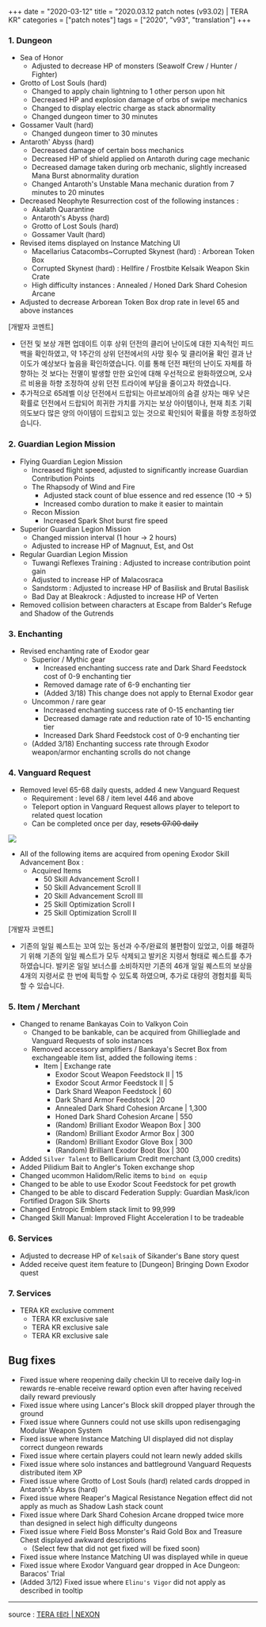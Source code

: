 +++
date = "2020-03-12"
title = "2020.03.12 patch notes (v93.02) | TERA KR"
categories = ["patch notes"]
tags = ["2020", "v93", "translation"]
+++

### 1. Dungeon
- Sea of Honor
  - Adjusted to decrease HP of monsters (Seawolf Crew / Hunter / Fighter)
- Grotto of Lost Souls (hard)
  - Changed to apply chain lightning to 1 other person upon hit
  - Decreased HP and explosion damage of orbs of swipe mechanics
  - Changed to display electric charge as stack abnormality
  - Changed dungeon timer to 30 minutes
- Gossamer Vault (hard)
  - Changed dungeon timer to 30 minutes
- Antaroth' Abyss (hard)
  - Decreased damage of certain boss mechanics
  - Decreased HP of shield applied on Antaroth during cage mechanic
  - Decreased damage taken during orb mechanic, slightly increased Mana Burst abnormality duration
  - Changed Antaroth's Unstable Mana mechanic duration from 7 minutes to 20 minutes
- Decreased Neophyte Resurrection cost of the following instances :
  - Akalath Quarantine
  - Antaroth's Abyss (hard)
  - Grotto of Lost Souls (hard)
  - Gossamer Vault (hard)
- Revised items displayed on Instance Matching UI
  - Macellarius Catacombs~Corrupted Skynest (hard) : Arborean Token Box
  - Corrupted Skynest (hard) : Hellfire / Frostbite Kelsaik Weapon Skin Crate
  - High difficulty instances : Annealed / Honed Dark Shard Cohesion Arcane
- Adjusted to decrease Arborean Token Box drop rate in level 65 and above instances

[개발자 코멘트]
- 던전 및 보상 개편 업데이트 이후 상위 던전의 클리어 난이도에 대한 지속적인 피드백을 확인하였고, 약 1주간의 상위 던전에서의 사망 횟수 및 클리어율 확인 결과 난이도가 예상보다 높음을 확인하였습니다. 이를 통해 던전 패턴의 난이도 자체를 하향하는 것 보다는 전멸이 발생할 만한 요인에 대해 우선적으로 완화하였으며, 오샤르 비용을 하향 조정하여 상위 던전 트라이에 부담을 줄이고자 하였습니다.
- 추가적으로 65레벨 이상 던전에서 드랍되는 아르보레아의 숨결 상자는 매우 낮은 확률로 던전에서 드랍되어 희귀한 가치를 가지는 보상 아이템이나, 현재 최초 기획 의도보다 많은 양의 아이템이 드랍되고 있는 것으로 확인되어 확률을 하향 조정하였습니다.
 
### 2. Guardian Legion Mission
- Flying Guardian Legion Mission
  - Increased flight speed, adjusted to significantly increase Guardian Contribution Points
  - The Rhapsody of Wind and Fire
    - Adjusted stack count of blue essence and red essence (10 -> 5)
    - Increased combo duration to make it easier to maintain
  - Recon Mission
    - Increased Spark Shot burst fire speed
- Superior Guardian Legion Mission
  - Changed mission interval (1 hour -> 2 hours)
  - Adjusted to increase HP of Magnuut, Est, and Ost
- Regular Guardian Legion Mission
  - Tuwangi Reflexes Training : Adjusted to increase contribution point gain
  - Adjusted to increase HP of Malacosraca
  - Sandstorm : Adjusted to increase HP of Basilisk and Brutal Basilisk
  - Bad Day at Bleakrock : Adjusted to increase HP of Verten
- Removed collision between characters at Escape from Balder's Refuge and Shadow of the Gutrends
 
### 3. Enchanting
- Revised enchanting rate of Exodor gear
  - Superior / Mythic gear
    - Increased enchanting success rate and Dark Shard Feedstock cost of 0-9 enchanting tier
    - Removed damage rate of 6-9 enchanting tier
    - (Added 3/18) This change does not apply to Eternal Exodor gear
  - Uncommon / rare gear
    - Increased enchanting success rate of 0-15 enchanting tier
    - Decreased damage rate and reduction rate of 10-15 enchanting tier
    - Increased Dark Shard Feedstock cost of 0-9 enchanting tier
  - (Added 3/18) Enchanting success rate through Exodor weapon/armor enchanting scrolls do not change
 
### 4. Vanguard Request
- Removed level 65-68 daily quests, added 4 new Vanguard Request
  - Requirement : level 68 / item level 446 and above
  - Teleport option in Vanguard Request allows player to teleport to related quest location
  - Can be completed once per day, ~~resets 07:00 daily~~

![](/images/patch/v93-02_1.png)

  - All of the following items are acquired from opening Exodor Skill Advancement Box :
    - Acquired Items
      - 50 Skill Advancement ScroIl I
      - 50 Skill Advancement ScroIl II
      - 20 Skill Advancement ScroIl III
      - 25 Skill Optimization ScroIl I
      - 25 Skill Optimization ScroIl II
 
[개발자 코멘트]
- 기존의 일일 퀘스트는 꼬여 있는 동선과 수주/완료의 불편함이 있었고, 이를 해결하기 위해 기존의 일일 퀘스트가 모두 삭제되고 발키온 지령서 형태로 퀘스트를 추가하였습니다. 발키온 일일 보너스를 소비하지만 기존의 46개 일일 퀘스트의 보상을 4개의 지령서로 한 번에 획득할 수 있도록 하였으며, 추가로 대량의 경험치를 획득할 수 있습니다.
 
### 5. Item / Merchant
- Changed to rename Bankayas Coin to Valkyon Coin
  - Changed to be bankable, can be acquired from Ghillieglade and Vanguard Requests of solo instances
  - Removed accessory amplifiers / Bankaya's Secret Box from exchangeable item list, added the following items :
    - Item | Exchange rate
      - Exodor Scout Weapon Feedstock II | 15
      - Exodor Scout Armor Feedstock II | 5
      - Dark Shard Weapon Feedstock | 60
      - Dark Shard Armor Feedstock | 20
      - Annealed Dark Shard Cohesion Arcane | 1,300
      - Honed Dark Shard Cohesion Arcane | 550
      - (Random) Brilliant Exodor Weapon Box | 300
      - (Random) Brilliant Exodor Armor Box | 300
      - (Random) Brilliant Exodor Glove Box | 300
      - (Random) Brilliant Exodor Boot Box | 300
- Added `Silver Talent` to Bellicarium Credit merchant (3,000 credits)
- Added Pilidium Bait to Angler's Token exchange shop
- Changed ucommon Halidom/Relic items to `bind on equip`
- Changed to be able to use Exodor Scout Feedstock for pet growth
- Changed to be able to discard Federation Supply: Guardian Mask/icon	Fortified Dragon Silk Shorts
- Changed Entropic Emblem stack limit to 99,999
- Changed Skill Manual: Improved Flight Acceleration I to be tradeable
 
### 6. Services
- Adjusted to decrease HP of `Kelsaik` of Sikander's Bane story quest
- Added receive quest item feature to [Dungeon] Bringing Down Exodor quest
 
### 7. Services
- TERA KR exclusive comment
  - TERA KR exclusive sale
  - TERA KR exclusive sale
  - TERA KR exclusive sale
 
## Bug fixes

- Fixed issue where reopening daily checkin UI to receive daily log-in rewards re-enable receive reward option even after having received daily reward previously
- Fixed issue where using Lancer's Block skill dropped player through the ground
- Fixed issue where Gunners could not use skills upon redisengaging Modular Weapon System
- Fixed issue where Instance Matching UI displayed did not display correct dungeon rewards
- Fixed issue where certain players could not learn newly added skills
- Fixed issue where solo instances and battleground Vanguard Requests distributed item XP
- Fixed issue where Grotto of Lost Souls (hard) related cards dropped in Antaroth's Abyss (hard)
- Fixed issue where Reaper's Magical Resistance Negation effect did not apply as much as Shadow Lash stack count
- Fixed issue where Dark Shard Cohesion Arcane dropped twice more than designed in select high difficulty dungeons
- Fixed issue where Field Boss Monster's Raid Gold Box and Treasure Chest displayed awkward descriptions
  - (Select few that did not get fixed will be fixed soon)
- Fixed issue where Instance Matching UI was displayed while in queue
- Fixed issue where Exodor Vanguard gear dropped in Ace Dungeon: Baracos' Trial
- (Added 3/12) Fixed issue where `Elinu's Vigor` did not apply as described in tooltip

----

source : [TERA 테라 | NEXON](http://tera.nexon.com/news/update/view.aspx?n4articlesn=430)
